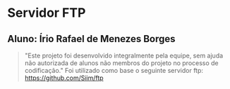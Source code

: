 # Servidor FTP
## Aluno: Írio Rafael de Menezes Borges





> "Este projeto foi desenvolvido integralmente pela equipe, sem ajuda não autorizada de alunos não membros do projeto no processo de codificação."
> Foi utilizado como base o seguinte servidor ftp: <https://github.com/Siim/ftp>
